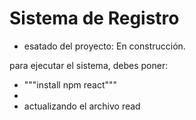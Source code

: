 <h1> Sistema de Registro</h1>

- esatado del proyecto: En construcción.

para ejecutar el sistema, debes poner:

- """install npm react"""
- 
- actualizando el archivo read
